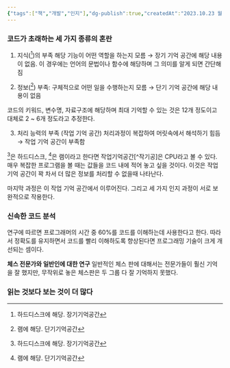 ```yaml
---
{"tags":["책","개발","인지"],"dg-publish":true,"createdAt":"2023.10.23 월 오후 13:29","modifiedAt":"2024.04.03 수 오후 18:37","category":"책","permalink":"/Philosophia/Books/reading/프로그래머의 뇌/","dgPassFrontmatter":true}
---
```



### 코드가 초래하는 세 가지 종류의 혼란 

1. 지식([^LTM])의 부족 해당 기능이 어떤 역할을 하는지 모름 → 장기 기억 공간에 해당 내용이 없음. 이 경우에는 언어의 문법이나 함수에 해당하며 그 의미를 알게 되면 간단해짐

2. 정보([^STM]) 부족: 구체적으로 어떤 일을 수행하는지 모름 → 단기 기억 공간에 해당 내용이 없음

코드의 키워드, 변수명, 자료구조에 해당하며 최대 기억할 수 있는 것은 12개 정도이고 대체로 2 ~ 6개 정도라고 추정한다.

3. 처리 능력의 부족 (작업 기억 공간) 처리과정이 복잡하여 머릿속에서 해석하기 힘듬 → 작업 기억 공간이 부족함

[^LTM]은 하드디스크, [^STM]은 램이라고 한다면 작업기억공간[^작기공]은 CPU라고 볼 수 있다. 매우 복잡한 프로그램을 볼 때는 값들을 코드 내에 적어 놓고 싶을 것이다. 이것은 작업 기억 공간이 꽉 차서 더 많은 정보를 처리할 수 없을때 나타난다.

마지막 과정은 이 작업 기억 공간에서 이루어진다. 그리고 세 가지 인지 과정이 서로 보완적으로 작용한다.

### 신속한 코드 분석

연구에 따르면 프로그래머의 시간 중 60%를 코드를 이해하는데 사용한다고 한다. 따라서 정확도를 유지하면서 코드를 빨리 이해하도록 향상된다면 프로그래밍 기술이 크게 개선되는 셈이다.

**체스 전문가와 일반인에 대한 연구** 일반적인 체스 판에 대해서는 전문가들이 훨신 기억을 잘 했지만, 무작위로 놓은 체스판은 두 그룹 다 잘 기억하지 못했다.


### 읽는 것보다 보는 것이 더 많다







[^LTM]: 하드디스크에 해당. 장기기억공간 
[^STM]: 램에 해당. 단기기억공간
[^작업기억공간]: CPU에 해당. 마지막 과정이 여기서 일어난다.